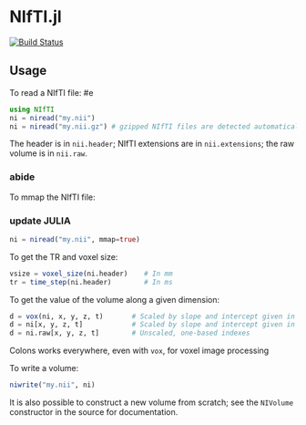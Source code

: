 NIfTI.jl
=======

[![Build Status](https://travis-ci.org/JuliaIO/NIfTI.jl.svg?branch=master)](https://travis-ci.org/JuliaIO/NIfTI.jl?branch=master)

## Usage

To read a NIfTI file:
#e

```julia
using NIfTI
ni = niread("my.nii")
ni = niread("my.nii.gz") # gzipped NIfTI files are detected automatically
```

The header is in `nii.header`; NIfTI extensions are in `nii.extensions`; the raw
volume is in `nii.raw`.
### abide
To mmap the NIfTI file:
### update JULIA
```julia
ni = niread("my.nii", mmap=true)
```

To get the TR and voxel size:
```julia
vsize = voxel_size(ni.header)    # In mm
tr = time_step(ni.header)        # In ms
```

To get the value of the volume along a given dimension:
```julia
d = vox(ni, x, y, z, t)       # Scaled by slope and intercept given in header, zero-based indexes
d = ni[x, y, z, t]            # Scaled by slope and intercept given in header, one-based indexes
d = ni.raw[x, y, z, t]        # Unscaled, one-based indexes
```
Colons works everywhere, even with `vox`, for voxel image processing

To write a volume:
```julia
niwrite("my.nii", ni)
```

It is also possible to construct a new volume from scratch; see the
`NIVolume` constructor in the source for documentation.
